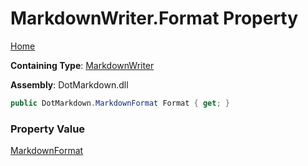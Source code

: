 # MarkdownWriter\.Format Property

[Home](../../../README.md)

**Containing Type**: [MarkdownWriter](../README.md)

**Assembly**: DotMarkdown\.dll

```csharp
public DotMarkdown.MarkdownFormat Format { get; }
```

### Property Value

[MarkdownFormat](../../MarkdownFormat/README.md)

